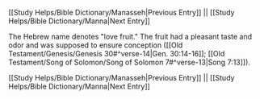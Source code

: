 [[Study Helps/Bible Dictionary/Manasseh|Previous Entry]]  ||  [[Study Helps/Bible Dictionary/Manna|Next Entry]]

 The Hebrew name denotes "love fruit." The fruit had a pleasant taste and odor and was supposed to ensure conception ([[Old Testament/Genesis/Genesis 30#^verse-14|Gen. 30:14-16]]; [[Old Testament/Song of Solomon/Song of Solomon 7#^verse-13|Song 7:13]]).

[[Study Helps/Bible Dictionary/Manasseh|Previous Entry]]  ||  [[Study Helps/Bible Dictionary/Manna|Next Entry]]
